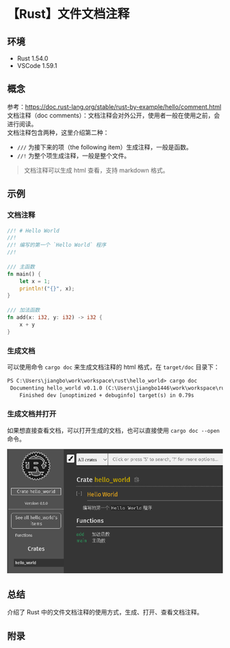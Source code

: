 # 【Rust】文件文档注释

## 环境

- Rust 1.54.0
- VSCode 1.59.1

## 概念

参考：<https://doc.rust-lang.org/stable/rust-by-example/hello/comment.html>  
文档注释（doc comments）：文档注释会对外公开，使用者一般在使用之前，会进行阅读。  
文档注释包含两种，这里介绍第二种：

- `///` 为接下来的项（the following item）生成注释，一般是函数。
- `//!` 为整个项生成注释，一般是整个文件。

> 文档注释可以生成 html 查看，支持 markdown 格式。

## 示例

### 文档注释

```rust
//! # Hello World
//!
//! 编写的第一个 `Hello World` 程序
//!

/// 主函数
fn main() {
    let x = 1;
    println!("{}", x);
}

/// 加法函数
fn add(x: i32, y: i32) -> i32 {
    x + y
}
```

### 生成文档

可以使用命令 `cargo doc` 来生成文档注释的 html 格式，在 `target/doc` 目录下：

```txt
PS C:\Users\jiangbo\work\workspace\rust\hello_world> cargo doc
 Documenting hello_world v0.1.0 (C:\Users\jiangbo1446\work\workspace\rust\hello_world)
    Finished dev [unoptimized + debuginfo] target(s) in 0.79s
```

### 生成文档并打开

如果想直接查看文档，可以打开生成的文档，也可以直接使用 `cargo doc --open` 命令。

![open function file comments][1]

## 总结

介绍了 Rust 中的文件文档注释的使用方式，生成、打开、查看文档注释。

## 附录

[1]: images/function-file-comments.png
